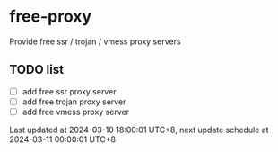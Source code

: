 
# free-proxy
Provide free ssr / trojan / vmess proxy servers


## TODO list
- [ ] add free ssr proxy server
- [ ] add free trojan proxy server
- [ ] add free vmess proxy server

Last updated at 2024-03-10 18:00:01 UTC+8, next update schedule at 2024-03-11 00:00:01 UTC+8

